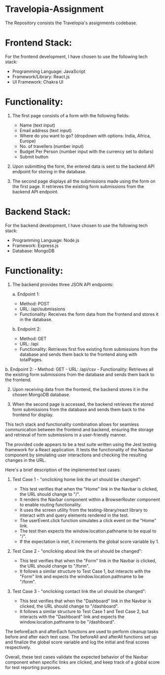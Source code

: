 # Travelopia-Assignment
The Repository consists the Travelopia's assignments codebase.

# Frontend Stack:
For the frontend development, I have chosen to use the following tech stack:

- Programming Language: JavaScript
- Framework/Library: React.js
- UI Framework: Chakra UI

# Functionality:
1. The first page consists of a form with the following fields:
   - Name (text input)
   - Email address (text input)
   - Where do you want to go? (dropdown with options: India, Africa, Europe)
   - No. of travellers (number input)
   - Budget Per Person (number input with the currency set to dollars)
   - Submit button

2. Upon submitting the form, the entered data is sent to the backend API endpoint for storing in the database.

3. The second page displays all the submissions made using the form on the first page. It retrieves the existing form submissions from the backend API endpoint.

# Backend Stack:
For the backend development, I have chosen to use the following tech stack:

- Programming Language: Node.js
- Framework: Express.js
- Database: MongoDB

# Functionality:
1. The backend provides three JSON API endpoints:

   a. Endpoint 1: 
      - Method: POST
      - URL: /api/submissions
      - Functionality: Receives the form data from the frontend and stores it in the database.
    
   b. Endpoint 2:
      - Method: GET
      - URL: /api
      - Functionality: Retrieves first five  existing form submissions from the database and sends them back to the frontend along with totalPages.

 b. Endpoint 2:
      - Method: GET
      - URL: /api/csv
      - Functionality: Retrieves all the existing form submissions from the database and sends them back to the frontend.

2. Upon receiving data from the frontend, the backend stores it in the chosen MongoDB database.

3. When the second page is accessed, the backend retrieves the stored form submissions from the database and sends them back to the frontend for display.

This tech stack and functionality combination allows for seamless communication between the frontend and backend, ensuring the storage and retrieval of form submissions in a user-friendly manner.


The provided code appears to be a test suite written using the Jest testing framework for a React application. It tests the functionality of the Navbar component by simulating user interactions and checking the resulting changes in the URL.

Here's a brief description of the implemented test cases:

1. Test Case 1 - "onclicking home link the url should be changed":
   - This test verifies that when the "Home" link in the Navbar is clicked, the URL should change to "/".
   - It renders the Navbar component within a BrowserRouter component to enable routing functionality.
   - It uses the screen utility from the testing-library/react library to interact with and query elements rendered in the test.
   - The userEvent.click function simulates a click event on the "Home" link.
   - The test then expects the window.location.pathname to be equal to "/".
   - If the expectation is met, it increments the global score variable by 1.

2. Test Case 2 - "onclicking about link the url should be changed":
   - This test verifies that when the "Form" link in the Navbar is clicked, the URL should change to "/form".
   - It follows a similar structure to Test Case 1, but interacts with the "Form" link and expects the window.location.pathname to be "/form".

3. Test Case 3 - "onclicking contact link the url should be changed":
   - This test verifies that when the "Dashboard" link in the Navbar is clicked, the URL should change to "/dashboard".
   - It follows a similar structure to Test Case 1 and Test Case 2, but interacts with the "Dashboard" link and expects the window.location.pathname to be "/dashboard".

The beforeEach and afterEach functions are used to perform cleanup tasks before and after each test case. The beforeAll and afterAll functions set up and finalize the global score variable and log the initial and final scores respectively.

Overall, these test cases validate the expected behavior of the Navbar component when specific links are clicked, and keep track of a global score for test reporting purposes.
